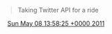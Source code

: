 > Taking Twitter API for a ride

<img src="../../media/tweet.ico" width="12" /> [Sun May 08 13:58:25 +0000 2011](https://twitter.com/DromerDenker/status/67226854095986688)